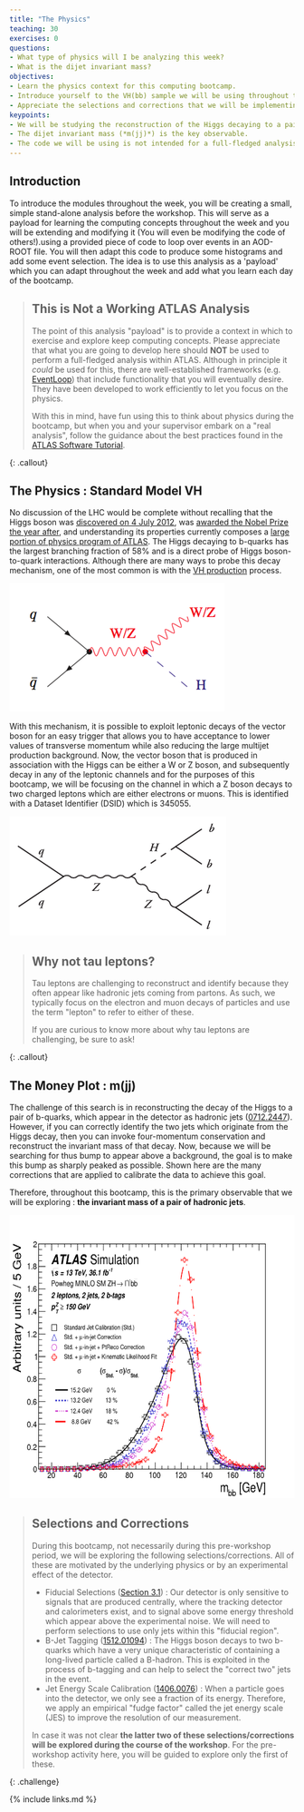 ```yaml
---
title: "The Physics"
teaching: 30
exercises: 0
questions:
- What type of physics will I be analyzing this week?
- What is the dijet invariant mass?
objectives:
- Learn the physics context for this computing bootcamp.
- Introduce yourself to the VH(bb) sample we will be using throughout the week.
- Appreciate the selections and corrections that we will be implementing/exploring.
keypoints:
- We will be studying the reconstruction of the Higgs decaying to a pair of b quarks.
- The dijet invariant mass (*m(jj)*) is the key observable.
- The code we will be using is not intended for a full-fledged analysis.
---
```



## Introduction

To introduce the modules throughout the week, you will be creating a small,
simple stand-alone analysis before the workshop.  This will serve as a payload for learning
the computing concepts throughout the week and you will be extending and modifying it (You
will even be modifying the code of others!).using a provided piece of code to loop over
events in an AOD-ROOT file. You will then adapt this code to produce some histograms and add
some event selection. The idea is to use this analysis as a 'payload' which you can adapt
throughout the week and add what you learn each day of the bootcamp.

> ## This is Not a Working ATLAS Analysis
>
> The point of this analysis "payload" is to provide a context in which to exercise and
> explore keep computing concepts.  Please appreciate that what you are going to develop
> here should **NOT** be used to perform a full-fledged analysis within ATLAS.  Although
> in principle it *could* be used for this, there are well-established frameworks (e.g. [EventLoop]()) that
> include functionality that you will eventually desire.  They have been developed to
> work efficiently to let you focus on the physics.
>
> With this in mind, have fun using this to think about physics during the bootcamp, but
> when you and your supervisor embark on a "real analysis", follow the guidance about
> the best practices found in the [ATLAS Software Tutorial](https://twiki.cern.ch/twiki/bin/view/AtlasComputing/SoftwareTutorial).
>
{: .callout}



## The Physics : Standard Model VH

No discussion of the LHC would be complete without recalling that the Higgs boson was
[discovered on 4 July 2012](https://arxiv.org/abs/1207.7214), was [awarded the Nobel Prize the year after](https://www.nobelprize.org/prizes/physics/2013/summary/),
and understanding its properties currently composes a [large portion of physics program of ATLAS](https://twiki.cern.ch/twiki/bin/view/AtlasProtected/HiggsWorkingGroup).
The Higgs decaying to b-quarks has the largest branching fraction of 58% and is a direct probe
of Higgs boson-to-quark interactions. Although there are many ways to probe this decay mechanism, one of the most common
is with the [VH production](https://arxiv.org/abs/1808.08238) process.

![](../fig/VHbb.png)

With this mechanism, it is possible to exploit leptonic
decays of the vector boson for an easy trigger that allows you to have acceptance to lower values of transverse momentum while
also reducing the large multijet production background.  Now, the vector boson that is produced in
association with the Higgs can be either a W or Z boson, and subsequently decay in any of the leptonic channels
and for the purposes of this bootcamp, we will be focusing on the channel in which a Z boson decays to
two charged leptons which are either electrons or muons.  This is identified with a Dataset Identifier (DSID) which is
345055.

![](../fig/ZllHbb.png)

> ## Why not tau leptons?
>
> Tau leptons are challenging to reconstruct and identify because they often appear like hadronic jets coming from partons.
> As such, we typically focus on the electron and muon decays of particles and use the term "lepton" to refer to either of these.
>
> If you are curious to know more about why tau leptons are challenging, be sure to ask!
>
{: .callout}

## The Money Plot : m(jj)

The challenge of this search is in reconstructing the decay of the Higgs to a pair of b-quarks, which appear in the
detector as hadronic jets ([0712.2447](https://arxiv.org/abs/0712.2447)).  However, if you can correctly identify
the two jets which originate from the Higgs decay, then you can invoke four-momentum conservation and reconstruct
the invariant mass of that decay.  Now, because we will be searching for thus bump to appear above a background,
the goal is to make this bump as sharply peaked as possible.  Shown here are the many corrections that are applied
to calibrate the data to achieve this goal.

Therefore, throughout this bootcamp, this is the primary observable that we will be exploring : **the invariant mass of a pair of hadronic jets**.

<img src="../fig/HiggsPeakATLAS.png" alt="Kitten" title="A cute kitten" width="600" height="500" />

> ## Selections and Corrections
>
> During this bootcamp, not necessarily during this pre-workshop period, we will be exploring the following selections/corrections.
> All of these are motivated by the underlying physics or by an experimental effect of the detector.
> - Fiducial Selections ([Section 3.1](https://arxiv.org/abs/1808.08238)) : Our detector is only sensitive to signals that are produced centrally, where the tracking detector and calorimeters exist, and to signal above some energy threshold which appear above the experimental noise.  We will need to perform selections to use only jets within this "fiducial region".
> - B-Jet Tagging ([1512.01094](https://arxiv.org/abs/1512.01094)) : The Higgs boson decays to two b-quarks which have a very unique characteristic of containing a long-lived particle called a B-hadron.  This is exploited in the process of b-tagging and can help to select the "correct two" jets in the event.
> - Jet Energy Scale Calibration ([1406.0076](https://arxiv.org/abs/1406.0076)) : When a particle goes into the detector, we only see a fraction of its energy.  Therefore, we apply an empirical "fudge factor" called the jet energy scale (JES) to improve the resolution of our measurement.
>
> In case it was not clear **the latter two of these selections/corrections will be explored during the course of the workshop**.  For
> the pre-workshop activity here, you will be guided to explore only the first of these.
>
{: .challenge}



{% include links.md %}

